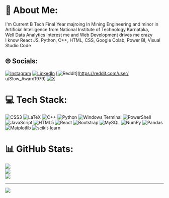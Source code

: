 # 💫 About Me:
I'm Current B Tech Final Year majroing In Mining Engineering and minor in Artificial Intelligence from National Institute of Technology Karnataka, <br>Well Data Analytics interest me and Web Development drives me crazy<br>I know React JS, Python, C++, HTML, CSS, Google Colab, Power BI, Visual Studio Code   


## 🌐 Socials:
[![Instagram](https://img.shields.io/badge/Instagram-%23E4405F.svg?logo=Instagram&logoColor=white)](https://instagram.com/vedanshvyas19) [![LinkedIn](https://img.shields.io/badge/LinkedIn-%230077B5.svg?logo=linkedin&logoColor=white)](https://linkedin.com/in/vedanshvyas19) [![Reddit](https://img.shields.io/badge/Reddit-%23FF4500.svg?logo=Reddit&logoColor=white)](https://reddit.com/user/ u/Slow_Award1979) [![X](https://img.shields.io/badge/X-black.svg?logo=X&logoColor=white)](https://x.com/vedanshvyas19) 

# 💻 Tech Stack:
![CSS3](https://img.shields.io/badge/css3-%231572B6.svg?style=for-the-badge&logo=css3&logoColor=white) ![LaTeX](https://img.shields.io/badge/latex-%23008080.svg?style=for-the-badge&logo=latex&logoColor=white) ![C++](https://img.shields.io/badge/c++-%2300599C.svg?style=for-the-badge&logo=c%2B%2B&logoColor=white) ![Python](https://img.shields.io/badge/python-3670A0?style=for-the-badge&logo=python&logoColor=ffdd54) ![Windows Terminal](https://img.shields.io/badge/Windows%20Terminal-%234D4D4D.svg?style=for-the-badge&logo=windows-terminal&logoColor=white) ![PowerShell](https://img.shields.io/badge/PowerShell-%235391FE.svg?style=for-the-badge&logo=powershell&logoColor=white) ![JavaScript](https://img.shields.io/badge/javascript-%23323330.svg?style=for-the-badge&logo=javascript&logoColor=%23F7DF1E) ![HTML5](https://img.shields.io/badge/html5-%23E34F26.svg?style=for-the-badge&logo=html5&logoColor=white) ![React](https://img.shields.io/badge/react-%2320232a.svg?style=for-the-badge&logo=react&logoColor=%2361DAFB) ![Bootstrap](https://img.shields.io/badge/bootstrap-%238511FA.svg?style=for-the-badge&logo=bootstrap&logoColor=white) ![MySQL](https://img.shields.io/badge/mysql-4479A1.svg?style=for-the-badge&logo=mysql&logoColor=white) ![NumPy](https://img.shields.io/badge/numpy-%23013243.svg?style=for-the-badge&logo=numpy&logoColor=white) ![Pandas](https://img.shields.io/badge/pandas-%23150458.svg?style=for-the-badge&logo=pandas&logoColor=white) ![Matplotlib](https://img.shields.io/badge/Matplotlib-%23ffffff.svg?style=for-the-badge&logo=Matplotlib&logoColor=black) ![scikit-learn](https://img.shields.io/badge/scikit--learn-%23F7931E.svg?style=for-the-badge&logo=scikit-learn&logoColor=white)
# 📊 GitHub Stats:
![](https://github-readme-stats.vercel.app/api?username=vedanshvyas19&theme=dark&hide_border=false&include_all_commits=false&count_private=false)<br/>
![](https://github-readme-streak-stats.herokuapp.com/?user=vedanshvyas19&theme=dark&hide_border=false)<br/>
![](https://github-readme-stats.vercel.app/api/top-langs/?username=vedanshvyas19&theme=dark&hide_border=false&include_all_commits=false&count_private=false&layout=compact)

---
[![](https://visitcount.itsvg.in/api?id=vedanshvyas19&icon=0&color=0)](https://visitcount.itsvg.in)

<!-- Proudly created with GPRM ( https://gprm.itsvg.in ) -->
